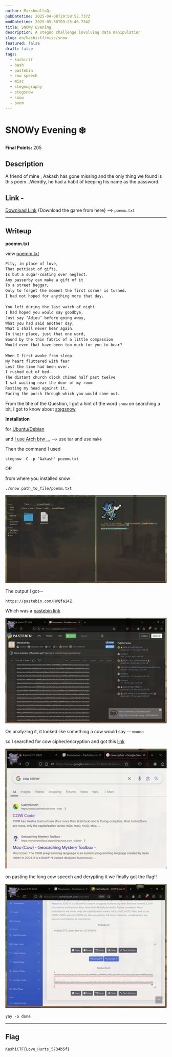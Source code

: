 ```yaml
---
author: MarshmalloQi
pubDatetime: 2025-04-08T20:58:52.737Z
modDatetime: 2025-05-30T09:25:46.734Z
title: SNOWy Evening
description: A stegno challenge involving data manipulation
slug: en/kashictf/misc/snow
featured: false
draft: false
tags:
  - kashictf
  - bash
  - pastebin
  - cow speech
  - misc
  - stegnography
  - stegsnow
  - snow
  - poem
---
```


#   SNOWy Evening  ❄️

**Final Points:** 205


## Description
A friend of mine , Aakash has gone missing and the only thing we found is this poem...Weirdly, he had a habit of keeping his name as the password.

## Link -
 [Download Link](https://kashictf.iitbhucybersec.in/files/8f213d7d435a3de32e585e3e76c6700e/poemm.txt?token=eyJ1c2VyX2lkIjo5LCJ0ZWFtX2lkIjoxMSwiZmlsZV9pZCI6MjZ9.Z8Ctpw.tFNFUjzTv9zzF6MLTWFYIUplUsg) {Download the game from here} ==> `poemm.txt`

----
## Writeup

**poemm.txt** 

view [poemm.txt](/public/kashictf/snow_time/poemm.txt)

```txt
Pity, in place of love,			       	       			  
That pettiest of gifts,      	     	    		      	       	       
Is but a sugar-coating over neglect. 		 	   	  	 
Any passerby can make a gift of it 	  	   	  	   	       
To a street beggar,   	    	       		    	     	  	   
Only to forget the moment the first corner is turned.   	 
I had not hoped for anything more that day.	 	      		   
       	  	   	 	      	  	  	   	       	      
You left during the last watch of night.   		  		 
I had hoped you would say goodbye,     	   	     	 	     	 
Just say ‘Adieu’ before going away,  	 
What you had said another day,
What I shall never hear again.
In their place, just that one word,
Bound by the thin fabric of a little compassion
Would even that have been too much for you to bear?

When I first awoke from sleep
My heart fluttered with fear
Lest the time had been over.
I rushed out of bed.
The distant church clock chimed half past twelve
I sat waiting near the door of my room
Resting my head against it,
Facing the porch through which you would come out.
```
From the title of the Question, I got a hint of the word `snow` on searching a bit, I got to know about [stegsnow](https://wiki.bi0s.in/steganography/stegsnow/)

**Installation**

for [Ubuntu/Debian](https://wiki.bi0s.in/steganography/stegsnow/)

and [I use Arch btw ...](https://darkside.com.au/snow/) --> use tar and use `make` 

Then the command I used
```
stegnow -C -p "Aakash" poemm.txt
```
OR

from where you installed snow
```
./snow path_to_file/poemm.txt
```

<img src="/kashictf/snow_time/images/com.png" alt="the command was ...">


The output I got--
```
https://pastebin.com/HVQfa14Z
```

Which was a [pastebin link](https://pastebin.com/HVQfa14Z)

<img src="/kashictf/snow_time/images/paste.pg" alt="inside pastebin">


On analyzing it, it looked like something a cow would say -- `moooo`

so I searched for cow cipher/encryption and got this [link](https://www.cachesleuth.com/cow.html)

<img src="/kashictf/snow_time/images/cow.png" alt="the search">

on pasting the long cow speech and derypting it we finally got the flag!!


<img src="/kashictf/snow_time/images/the_sol.png" alt="the answer">

`yay -S done`

---
## Flag

```
KashiCTF{Love_Hurts_5734b5f}
```                 


